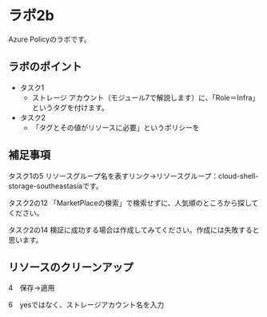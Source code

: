 # ラボ2b

Azure Policyのラボです。

## ラボのポイント

- タスク1
  - ストレージ アカウント（モジュール7で解説します）に、「Role＝Infra」というタグを付けます。
- タスク2
  - 「タグとその値がリソースに必要」というポリシーを

## 補足事項

タスク1の5
リソースグループ名を表すリンク→リソースグループ：cloud-shell-storage-southeastasiaです。

タスク2の12
「MarketPlaceの検索」で検索せずに、人気順のところから探してください。

タスク2の14
検証に成功する場合は作成してみてください。作成には失敗すると思います。

## リソースのクリーンアップ

4　保存→適用

6　yesではなく、ストレージアカウント名を入力